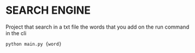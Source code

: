 # SEARCH ENGINE
Project that search in a txt file the words that you add on the run command in the cli 

```
python main.py {word}
```
